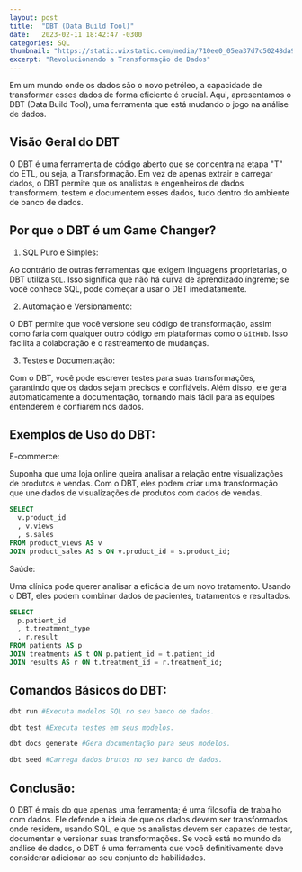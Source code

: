 ```yaml
---
layout: post
title:  "DBT (Data Build Tool)"
date:   2023-02-11 18:42:47 -0300
categories: SQL
thumbnail: "https://static.wixstatic.com/media/710ee0_05ea37d7c50248da982897383e5118a9~mv2.jpg"
excerpt: "Revolucionando a Transformação de Dados"
---
```


Em um mundo onde os dados são o novo petróleo, a capacidade de transformar esses dados de forma eficiente é crucial. Aqui, apresentamos o DBT (Data Build Tool), uma ferramenta que está mudando o jogo na análise de dados.

## Visão Geral do DBT

O DBT é uma ferramenta de código aberto que se concentra na etapa "T" do ETL, ou seja, a Transformação. Em vez de apenas extrair e carregar dados, o DBT permite que os analistas e engenheiros de dados transformem, testem e documentem esses dados, tudo dentro do ambiente de banco de dados.

## Por que o DBT é um Game Changer?

1. SQL Puro e Simples:

Ao contrário de outras ferramentas que exigem linguagens proprietárias, o DBT utiliza `SQL`. Isso significa que não há curva de aprendizado íngreme; se você conhece SQL, pode começar a usar o DBT imediatamente.

2. Automação e Versionamento:

O DBT permite que você versione seu código de transformação, assim como faria com qualquer outro código em plataformas como o `GitHub`. Isso facilita a colaboração e o rastreamento de mudanças.

3. Testes e Documentação:

Com o DBT, você pode escrever testes para suas transformações, garantindo que os dados sejam precisos e confiáveis. Além disso, ele gera automaticamente a documentação, tornando mais fácil para as equipes entenderem e confiarem nos dados.

## Exemplos de Uso do DBT:

E-commerce: 

Suponha que uma loja online queira analisar a relação entre visualizações de produtos e vendas. Com o DBT, eles podem criar uma transformação que une dados de visualizações de produtos com dados de vendas.

```sql
SELECT 
  v.product_id
  , v.views
  , s.sales
FROM product_views AS v
JOIN product_sales AS s ON v.product_id = s.product_id;
```
Saúde: 

Uma clínica pode querer analisar a eficácia de um novo tratamento. Usando o DBT, eles podem combinar dados de pacientes, tratamentos e resultados.

```sql
SELECT 
  p.patient_id
  , t.treatment_type
  , r.result
FROM patients AS p
JOIN treatments AS t ON p.patient_id = t.patient_id
JOIN results AS r ON t.treatment_id = r.treatment_id;
```

## Comandos Básicos do DBT:
```bash
dbt run #Executa modelos SQL no seu banco de dados.
```

```bash    
dbt test #Executa testes em seus modelos.
```

```bash    
dbt docs generate #Gera documentação para seus modelos.
```

```bash
dbt seed #Carrega dados brutos no seu banco de dados.
```

## Conclusão:

O DBT é mais do que apenas uma ferramenta; é uma filosofia de trabalho com dados. Ele defende a ideia de que os dados devem ser transformados onde residem, usando SQL, e que os analistas devem ser capazes de testar, documentar e versionar suas transformações. Se você está no mundo da análise de dados, o DBT é uma ferramenta que você definitivamente deve considerar adicionar ao seu conjunto de habilidades.